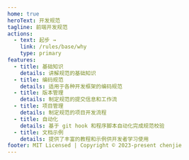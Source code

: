 ```yaml
---
home: true
heroText: 开发规范
tagline: 前端开发规范
actions:
  - text: 起步 →
    link: /rules/base/why
    type: primary
features:
  - title: 基础知识
    details: 讲解规范的基础知识
  - title: 编码规范
    details: 适用于各种开发框架的编码规范
  - title: 版本管理
    details: 制定规范的提交信息和工作流
  - title: 项目管理
    details: 制定规范的项目开发流程
  - title: 自动化
    details: 基于 git hook 和程序脚本自动化完成规范校验
  - title: 文档示例
    details: 提供了丰富的教程和示例供开发者学习使用
footer: MIT Licensed | Copyright © 2023-present chenjie
---
```

